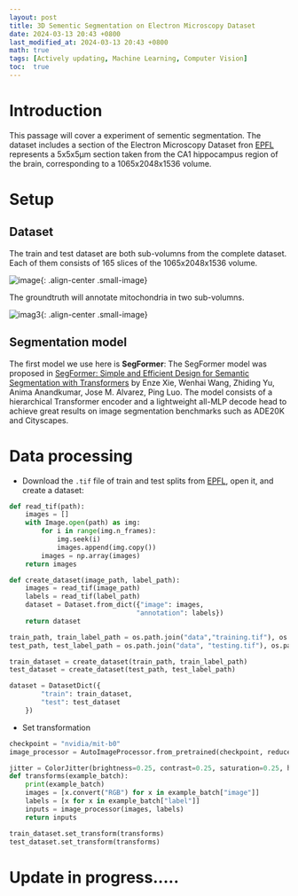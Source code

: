 ```yaml
---
layout: post
title: 3D Sementic Segmentation on Electron Microscopy Dataset
date: 2024-03-13 20:43 +0800
last_modified_at: 2024-03-13 20:43 +0800
math: true
tags: [Actively updating, Machine Learning, Computer Vision]
toc:  true
---
```


# Introduction
This passage will cover a experiment of sementic segmentation. The dataset includes a section of the Electron Microscopy Dataset fron [EPFL](https://www.epfl.ch/labs/cvlab/data/data-em/) represents a 5x5x5µm section taken from the CA1 hippocampus region of the brain, corresponding to a 1065x2048x1536 volume.

# Setup

## Dataset
The train and test dataset are both sub-volumns from the complete dataset. Each of them consists of 165 slices of the 1065x2048x1536 volume.

![image](https://www.epfl.ch/labs/cvlab/wp-content/uploads/2018/08/FIBSLICE0035_left_top.png){: .align-center .small-image}

The groundtruth will annotate mitochondria in two sub-volumns.

![imag3](https://www.epfl.ch/labs/cvlab/wp-content/uploads/2018/08/masks_FIBSLICE0035_left_top.png){: .align-center .small-image}


## Segmentation model
The first model we use here is **SegFormer**: The SegFormer model was proposed in [SegFormer: Simple and Efficient Design for Semantic Segmentation with Transformers](https://arxiv.org/abs/2105.15203) by Enze Xie, Wenhai Wang, Zhiding Yu, Anima Anandkumar, Jose M. Alvarez, Ping Luo. The model consists of a hierarchical Transformer encoder and a lightweight all-MLP decode head to achieve great results on image segmentation benchmarks such as ADE20K and Cityscapes.

# Data processing
- Download the `.tif` file of train and test splits from [EPFL](https://www.epfl.ch/labs/cvlab/data/data-em/), open it, and create a dataset:

```python
def read_tif(path):
    images = []
    with Image.open(path) as img:
        for i in range(img.n_frames):
            img.seek(i)
            images.append(img.copy())
        images = np.array(images)
    return images

def create_dataset(image_path, label_path):
    images = read_tif(image_path)
    labels = read_tif(label_path)
    dataset = Dataset.from_dict({"image": images,
                                "annotation": labels})
    return dataset 
```

```python
train_path, train_label_path = os.path.join("data","training.tif"), os.path.join("data","training_groundtruth.tif")
test_path, test_label_path = os.path.join("data", "testing.tif"), os.path.join("data","testing_groundtruth.tif")

train_dataset = create_dataset(train_path, train_label_path)
test_dataset = create_dataset(test_path, test_label_path)

dataset = DatasetDict({
        "train": train_dataset,
        "test": test_dataset
    })
```

- Set transformation 

```python 
checkpoint = "nvidia/mit-b0"
image_processor = AutoImageProcessor.from_pretrained(checkpoint, reduce_labels=True)

jitter = ColorJitter(brightness=0.25, contrast=0.25, saturation=0.25, hue=0.1)
def transforms(example_batch):
    print(example_batch)
    images = [x.convert("RGB") for x in example_batch["image"]]
    labels = [x for x in example_batch["label"]]
    inputs = image_processor(images, labels)
    return inputs

train_dataset.set_transform(transforms)
test_dataset.set_transform(transforms)
```

# Update in progress.....